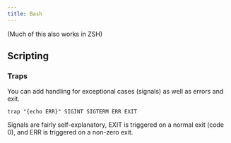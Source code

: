 ```yaml
---
title: Bash
---
```


(Much of this also works in ZSH)

## Scripting

### Traps

You can add handling for exceptional cases (signals) as well as errors and exit.

```
trap "{echo ERR}" SIGINT SIGTERM ERR EXIT
```

Signals are fairly self-explanatory, EXIT is triggered on a normal exit (code
0), and ERR is triggered on a non-zero exit.
